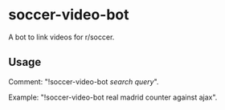 # soccer-video-bot

A bot to link videos for r/soccer.

## Usage

Comment: "!soccer-video-bot *search query*".
  
Example: "!soccer-video-bot real madrid counter against ajax".
